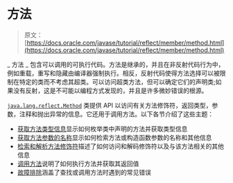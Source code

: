 # 方法

> 原文： [https://docs.oracle.com/javase/tutorial/reflect/member/method.html](https://docs.oracle.com/javase/tutorial/reflect/member/method.html)

_ 方法 _ 包含可以调用的可执行代码。方法是继承的，并且在非反射代码行为中，例如重载，重写和隐藏由编译器强制执行。相反，反射代码使得方法选择可以被限制在特定的类而不考虑其超类。可以访问超类方法，但可以确定它们的声明类;如果没有反射，这是不可能以编程方式发现的，并且是许多微妙错误的根源。

[`java.lang.reflect.Method`](https://docs.oracle.com/javase/8/docs/api/java/lang/reflect/Method.html) 类提供 API 以访问有关方法修饰符，返回类型，参数，注释和抛出异常的信息。它还用于调用方法。以下各节介绍了这些主题：

*   [获取方法类型信息](methodType.html)显示如何枚举类中声明的方法并获取类型信息
*   [获取方法参数的名称](methodparameterreflection.html)显示如何检索方法或构造函数参数的名称和其他信息
*   [检索和解析方法修饰符](methodModifiers.html)描述了如何访问和解码修饰符以及与该方法相关的其他信息
*   [调用方法](methodInvocation.html)说明了如何执行方法并获取其返回值
*   [故障排除](methodTrouble.html)涵盖了查找或调用方法时遇到的常见错误